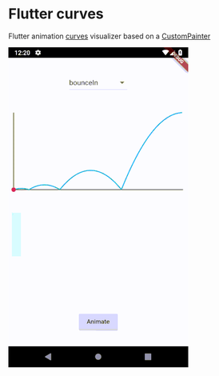 # Flutter curves

Flutter animation [curves](https://docs.flutter.io/flutter/animation/Curves-class.html) visualizer based on a [CustomPainter](https://docs.flutter.io/flutter/rendering/CustomPainter-class.html)

![curves](curves.gif)
